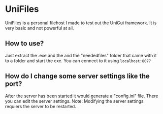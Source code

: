 # UniFiles
UniFiles is a personal filehost I made to test out the UniGui framework. It is very basic and not powerful at all.

## How to use?
Just extract the .exe and the and the "neededfiles" folder that came with it to a folder and start the exe.
You can connect to it using ```localhost:8077```

## How do I change some server settings like the port?
After the server has been started it would generate a "config.ini" file. There you can edit the server settings.
Note: Modifying the server settings requiers the server to be restarted.
